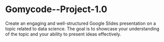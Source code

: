 # Gomycode--Project-1.0
Create an engaging and well-structured Google Slides presentation on a topic related to data science. The goal is to showcase your understanding of the topic and your ability to present ideas effectively.
